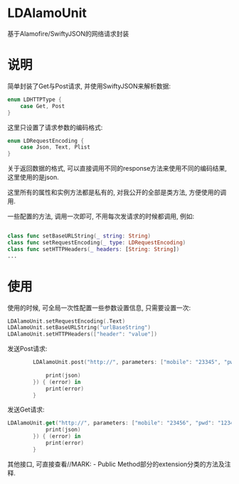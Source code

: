 # LDAlamoUnit

基于Alamofire/SwiftyJSON的网络请求封装

# 说明
简单封装了Get与Post请求, 并使用SwiftyJSON来解析数据:

```Swift
enum LDHTTPType {
    case Get, Post
}
```

这里只设置了请求参数的编码格式:

```Swift
enum LDRequestEncoding {
    case Json, Text, Plist
}
```

关于返回数据的格式, 可以直接调用不同的response方法来使用不同的编码结果, 这里使用的是json.

这里所有的属性和实例方法都是私有的, 对我公开的全部是类方法, 方便使用的调用.

一些配置的方法, 调用一次即可, 不用每次发请求的时候都调用, 例如:
```Swift

class func setBaseURLString(_ string: String)
class func setRequestEncoding(_ type: LDRequestEncoding)
class func setHTTPHeaders(_ headers: [String: String])
...
```

# 使用

使用的时候, 可全局一次性配置一些参数设置信息, 只需要设置一次:
```Swift
LDAlamoUnit.setRequestEncoding(.Text)
LDAlamoUnit.setBaseURLString("urlBaseString")
LDAlamoUnit.setHTTPHeaders(["header": "value"])
```

发送Post请求:

```Swift
        LDAlamoUnit.post("http://", parameters: ["mobile": "23345", "pwd": "123456"], success: { (json) in
            
            print(json)
        }) { (error) in
            print(error)
        }

```

发送Get请求:

```Swift
LDAlamoUnit.get("http://", parameters: ["mobile": "23456", "pwd": "123456"], success: { (json) in
            print(json)
        }) { (error) in
            print(error)
        }

```
其他接口, 可直接查看//MARK: - Public Method部分的extension分类的方法及注释.
